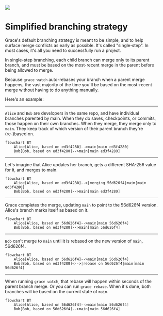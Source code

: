 ![](https://gracevcsdevelopment.blob.core.windows.net/static/Orange.svg)
# Simplified branching strategy
Grace's default branching strategy is meant to be simple, and to help surface merge conflicts as early as possible. It's called "single-step". In most cases, it's all you need to successfully run a project.

In single-step branching, each child branch can merge only to its parent branch, and must be based on the most-recent merge in the parent before being allowed to merge.

Because `grace watch` auto-rebases your branch when a parent merge happens, the vast majority of the time you'll be based on the most-recent merge without having to do anything manually.

Here's an example:

---

`Alice` and `Bob` are developers in the same repo, and have individual branches parented by main. When they do saves, checkpoints, or commits, those happen on their own branches. When they merge, they merge only to `main`. They keep track of which version of their parent branch they're (re-)based on.

```mermaid
flowchart BT
    Alice[Alice, based on ed3f4280]-->main[main ed3f4280]
    Bob[Bob, based on ed3f4280]-->main[main ed3f4280]
```

---

Let's imagine that Alice updates her branch, gets a different SHA-256 value for it, and merges to main.

```mermaid
flowchart BT
    Alice[Alice, based on ed3f4280]-->|merging 56d626f4|main[main ed3f4280]
    Bob[Bob, based on ed3f4280]-->main[main ed3f4280]
```

---

Grace completes the merge, updating `main` to point to the 56d626f4 version. Alice's branch marks itself as based on it.

```mermaid
flowchart BT
    Alice[Alice, based on 56d626f4]-->main[main 56d626f4]
    Bob[Bob, based on ed3f4280]-->main[main 56d626f4]
```

---

`Bob` can't merge to `main` until it is rebased on the new version of `main`, 56d626f4.

```mermaid
flowchart BT
    Alice[Alice, based on 56d626f4]-->main[main 56d626f4]
    Bob[Bob, based on ed3f4280]<-->|rebase on 56d626f4|main[main 56d626f4]
```

---

When running `grace watch`, that rebase will happen within seconds of the parent branch merge. Or you can run `grace rebase`. When it's done, both branches will be based on the current state of `main`.

```mermaid
flowchart BT
    Alice[Alice, based on 56d626f4]-->main[main 56d626f4]
    Bob[Bob, based on 56d626f4]-->main[main 56d626f4]
```
